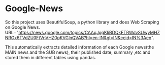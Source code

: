 # Google-News
So this project uses BeautifulSoup, a python library and does Web Scraping on Google News.
URL="https://news.google.com/topics/CAAqJggKIiBDQkFTRWdvSUwyMHZNRGx6TVdZU0FtVnVHZ0pKVGlnQVAB?hl=en-IN&gl=IN&ceid=IN%3Aen".

This automatically extracts detailed information of each Google news(the MAIN news and the SUB news), their published date, summary ,etc and stored them in different tables using pandas.
